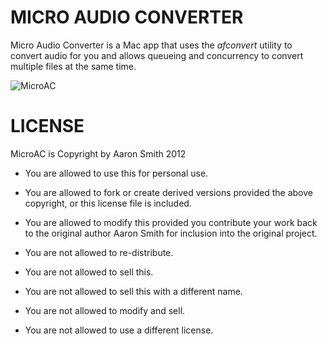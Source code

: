 # MICRO AUDIO CONVERTER

Micro Audio Converter is a Mac app that uses the *afconvert* utility
to convert audio for you and allows queueing and concurrency to
convert multiple files at the same time.

![MicroAC](http://gngrwzrd.com/microac/images/ss.png "Micro Audio Convert Screen Shot")

# LICENSE

MicroAC is Copyright by Aaron Smith 2012

* You are allowed to use this for personal use.

* You are allowed to fork or create derived versions provided the above copyright, or this license file is included.

* You are allowed to modify this provided you contribute your work back to the original author Aaron Smith for inclusion into the original project.

* You are not allowed to re-distribute.

* You are not allowed to sell this.

* You are not allowed to sell this with a different name.

* You are not allowed to modify and sell.

* You are not allowed to use a different license.
